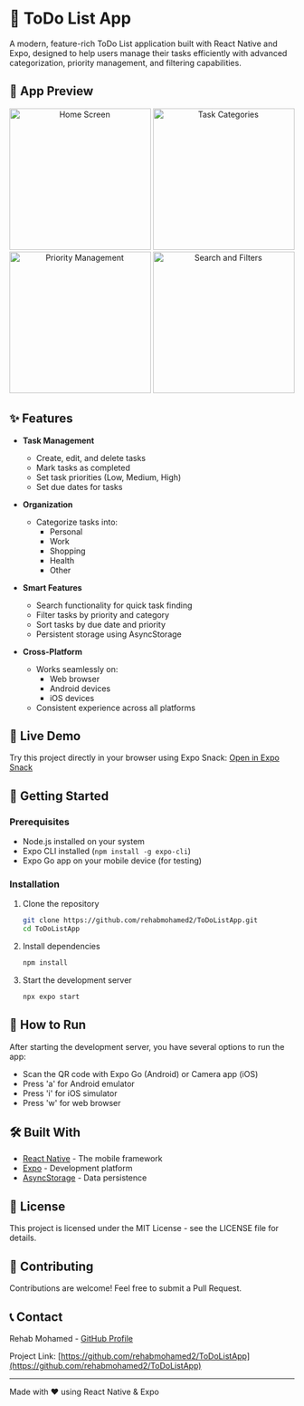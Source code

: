 # 📝 ToDo List App

A modern, feature-rich ToDo List application built with React Native and Expo, designed to help users manage their tasks efficiently with advanced categorization, priority management, and filtering capabilities.

## 📱 App Preview

<div align="center">
  <img src="screenshots/home-screen.png" alt="Home Screen" width="250" />
  <img src="screenshots/categories.png" alt="Task Categories" width="250" />
  <img src="screenshots/priority.png" alt="Priority Management" width="250" />
  <img src="screenshots/search-filter.png" alt="Search and Filters" width="250" />
</div>

## ✨ Features

- **Task Management**
  - Create, edit, and delete tasks
  - Mark tasks as completed
  - Set task priorities (Low, Medium, High)
  - Set due dates for tasks

- **Organization**
  - Categorize tasks into:
    - Personal
    - Work
    - Shopping
    - Health
    - Other

- **Smart Features**
  - Search functionality for quick task finding
  - Filter tasks by priority and category
  - Sort tasks by due date and priority
  - Persistent storage using AsyncStorage

- **Cross-Platform**
  - Works seamlessly on:
    - Web browser
    - Android devices
    - iOS devices
  - Consistent experience across all platforms

## 🎯 Live Demo

Try this project directly in your browser using Expo Snack:
[Open in Expo Snack](https://snack.expo.dev/@rehab_mohamed/todolist_rehab?platform=android)

## 🚀 Getting Started

### Prerequisites

- Node.js installed on your system
- Expo CLI installed (`npm install -g expo-cli`)
- Expo Go app on your mobile device (for testing)

### Installation

1. Clone the repository
   ```bash
   git clone https://github.com/rehabmohamed2/ToDoListApp.git
   cd ToDoListApp
   ```

2. Install dependencies
   ```bash
   npm install
   ```

3. Start the development server
   ```bash
   npx expo start
   ```

## 📱 How to Run

After starting the development server, you have several options to run the app:

- Scan the QR code with Expo Go (Android) or Camera app (iOS)
- Press 'a' for Android emulator
- Press 'i' for iOS simulator
- Press 'w' for web browser

## 🛠️ Built With

- [React Native](https://reactnative.dev/) - The mobile framework
- [Expo](https://expo.dev/) - Development platform
- [AsyncStorage](https://react-native-async-storage.github.io/async-storage/) - Data persistence

## 📄 License

This project is licensed under the MIT License - see the LICENSE file for details.

## 🤝 Contributing

Contributions are welcome! Feel free to submit a Pull Request.

## 📞 Contact

Rehab Mohamed - [GitHub Profile](https://github.com/rehabmohamed2)

Project Link: [https://github.com/rehabmohamed2/ToDoListApp](https://github.com/rehabmohamed2/ToDoListApp)

---
Made with ❤️ using React Native & Expo
